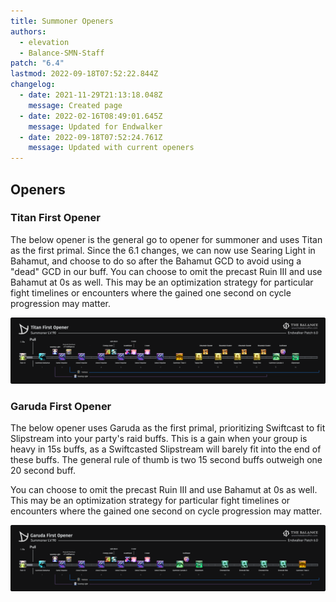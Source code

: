 ```yaml
---
title: Summoner Openers
authors:
  - elevation
  - Balance-SMN-Staff
patch: "6.4"
lastmod: 2022-09-18T07:52:22.844Z
changelog:
  - date: 2021-11-29T21:13:18.048Z
    message: Created page
  - date: 2022-02-16T08:49:01.645Z
    message: Updated for Endwalker
  - date: 2022-09-18T07:52:24.761Z
    message: Updated with current openers
---
```

## Openers

### Titan First Opener

The below opener is the general go to opener for summoner and uses Titan as the first primal. Since the 6.1 changes, we can now use Searing Light in Bahamut, and choose to do so after the Bahamut GCD to avoid using a "dead" GCD in our buff. You can choose to omit the precast Ruin III and use Bahamut at 0s as well. This may be an optimization strategy for particular fight timelines or encounters where the gained one second on cycle progression may matter.[﻿](/img/jobs/smn/smnopener_0000_general.png)

![Summoner - Titan First Opener](/img/jobs/smn/titan-first-opener.png)

### Garuda First Opener

The below opener uses Garuda as the first primal, prioritizing Swiftcast to fit Slipstream into your party's raid buffs. This is a gain when your group is heavy in 15s buffs, as a Swiftcasted Slipstream will barely fit into the end of these buffs. The general rule of thumb is two 15 second buffs outweigh one 20 second buff. 

You can choose to omit the precast Ruin III and use Bahamut at 0s as well. This may be an optimization strategy for particular fight timelines or encounters where the gained one second on cycle progression may matter.[﻿](/img/jobs/smn/smnopener_0001_fastgaruda.png)

![Summoner - Garuda First Opener](/img/jobs/smn/garuda-first-opener.png)